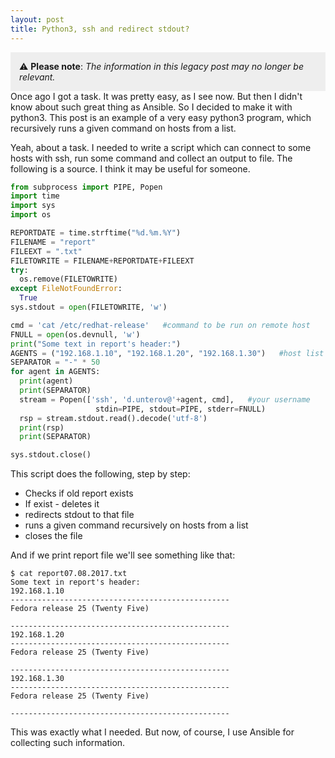 ```yaml
---
layout: post
title: Python3, ssh and redirect stdout? 
---
```


<div style="background-color: #eee; padding: 1em;">
  ⚠️ <strong>Please note</strong>: <em>The information in this legacy post may no longer be relevant.</em>
</div>
Once ago I got a task. It was pretty easy, as I see now. But then I didn't know about such great thing as Ansible. So I decided to make it with python3. This post is an example of a very easy python3 program, which recursively runs a given command on hosts from a list.

Yeah, about a task. I needed to write a script which can connect to some hosts with ssh, run some command and collect an output to file. The following is a source. I think it may be useful for someone.

```python
from subprocess import PIPE, Popen
import time
import sys
import os

REPORTDATE = time.strftime("%d.%m.%Y")
FILENAME = "report"
FILEEXT = ".txt"
FILETOWRITE = FILENAME+REPORTDATE+FILEEXT 
try:
  os.remove(FILETOWRITE)
except FileNotFoundError:
  True
sys.stdout = open(FILETOWRITE, 'w')

cmd = 'cat /etc/redhat-release'   #command to be run on remote host
FNULL = open(os.devnull, 'w')
print("Some text in report's header:")
AGENTS = ("192.168.1.10", "192.168.1.20", "192.168.1.30")   #host list
SEPARATOR = "-" * 50
for agent in AGENTS:
  print(agent)
  print(SEPARATOR)
  stream = Popen(['ssh', 'd.unterov@'+agent, cmd],   #your username
                   stdin=PIPE, stdout=PIPE, stderr=FNULL)
  rsp = stream.stdout.read().decode('utf-8')
  print(rsp)
  print(SEPARATOR)

sys.stdout.close() 
```

This script does the following, step by step:

* Checks if old report exists
* If exist - deletes it
* redirects stdout to that file
* runs a given command recursively on hosts from a list
* closes the file

And if we print report file we'll see something like that:

```
$ cat report07.08.2017.txt 
Some text in report's header:
192.168.1.10
-------------------------------------------------
Fedora release 25 (Twenty Five)

-------------------------------------------------
192.168.1.20
-------------------------------------------------
Fedora release 25 (Twenty Five)

-------------------------------------------------
192.168.1.30
-------------------------------------------------
Fedora release 25 (Twenty Five)

-------------------------------------------------
```

This was exactly what I needed. But now, of course, I use Ansible for collecting such information. 
